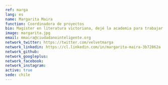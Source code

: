 ```yaml
---
ref: marga
lang: es
name: Margarita Maira
function: Coordinadora de proyectos
bio: Magíster en literatura victoriana, dejé la academia para trabajar para y con la ciudadanía. Aterricé en FCI buscando un trabajo con sentido. ¡Vamos por buen camino!
image: margarita.jpg
email: mmaira@ciudadanointeligente.org
network_twitter: https://twitter.com/velvetmarga
network_linkedin: https://cl.linkedin.com/in/margarita-maira-3b72862a
network_github:
network_googleplus:
network_facebook:
network_instagram:
active: true
sede: chile
---
```

